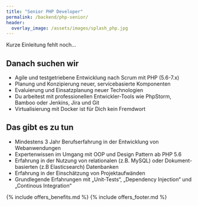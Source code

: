 ```yaml
---
title: "Senior PHP Developer"
permalink: /backend/php-senior/
header:
  overlay_image: /assets/images/splash_php.jpg
---
```


Kurze Einleitung fehlt noch...

## Danach suchen wir

* Agile und testgetriebene Entwicklung nach Scrum mit PHP (5.6-7.x)
* Planung und Konzipierung neuer, servicebasierte Komponenten
* Evaluierung und Einsatzplanung neuer Technologien 
* Du arbeitest mit professionellen Entwickler-Tools wie PhpStorm, Bamboo oder Jenkins, Jira und Git 
* Virtualisierung mit Docker ist für Dich kein Fremdwort

## Das gibt es zu tun

* Mindestens 3 Jahr Berufserfahrung in der Entwicklung von Webanwendungen
* Expertenwissen im Umgang mit OOP und Design Pattern ab PHP 5.6
* Erfahrung in der Nutzung von relationalen (z.B. MySQL) oder Dokument-basierten (z.B Elasticsearch) Datenbanken
* Erfahrung in der Einschätzung von Projektaufwänden
* Grundlegende Erfahrungen mit „Unit-Tests“, „Dependency Injection“ und „Continous Integration“

{% include offers_benefits.md %}
{% include offers_footer.md %}